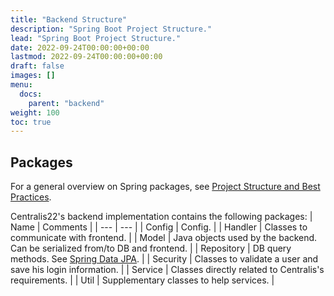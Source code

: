 ```yaml
---
title: "Backend Structure"
description: "Spring Boot Project Structure."
lead: "Spring Boot Project Structure."
date: 2022-09-24T00:00:00+00:00
lastmod: 2022-09-24T00:00:00+00:00
draft: false
images: []
menu:
  docs:
    parent: "backend"
weight: 100
toc: true
---
```


## Packages

For a general overview on Spring packages, see 
[Project Structure and Best Practices](https://medium.com/the-resonant-web/spring-boot-2-0-project-structure-and-best-practices-part-2-7137bdcba7d3).

Centralis22's backend implementation contains the following packages:
| Name | Comments |
| ---  | ---      |
| Config | Config. |
| Handler | Classes to communicate with frontend. |
| Model | Java objects used by the backend. Can be serialized from/to DB and frontend. |
| Repository | DB query methods. See [Spring Data JPA](https://docs.spring.io/spring-data/jpa/docs/current/reference/html/#repositories). |
| Security | Classes to validate a user and save his login information. |
| Service | Classes directly related to Centralis's requirements. |
| Util | Supplementary classes to help services. |
